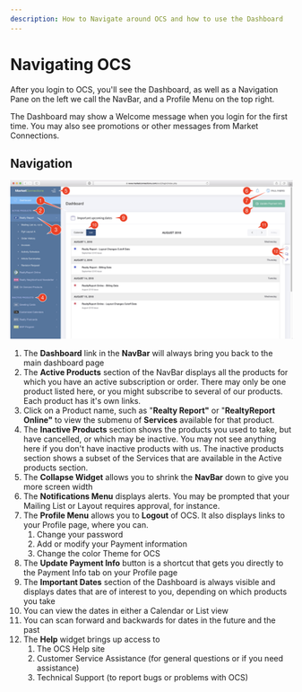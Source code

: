 ```yaml
---
description: How to Navigate around OCS and how to use the Dashboard
---
```


# Navigating OCS

After you login to OCS, you'll see the Dashboard, as well as a Navigation Pane on the left we call the NavBar, and a Profile Menu on the top right.  

The Dashboard may show a Welcome message when you login for the first time. You may also see promotions or other messages from Market Connections.

## Navigation

![](.gitbook/assets/market-connections-ocs3-or-navigation%20%281%29.png)

1. The **Dashboard** link in the **NavBar** will always bring you back to the main dashboard page
2. The **Active Products** section of the NavBar displays all the products for which you have an active subscription or order. There may only be one product listed here, or you might subscribe to several of our products. Each product has it's own links.
3. Click on a Product name, such as "**Realty Report"** or "**RealtyReport Online"** to view the submenu of **Services** available for that product.
4. The **Inactive Products** section shows the products you used to take, but have cancelled, or which may be inactive.  You may not see anything here if you don't have inactive products with us.  The inactive products section shows a subset of the Services that are available in the Active products section.
5. The **Collapse Widget** allows you to shrink the **NavBar** down to give you more screen width
6. The **Notifications Menu** displays alerts. You may be prompted that your Mailing List or Layout requires approval, for instance.
7. The **Profile Menu** allows you to **Logout** of OCS. It also displays links to your Profile page, where you can.
   1. Change your password
   2. Add or modify your Payment information
   3. Change the color Theme for OCS
8. The **Update Payment Info** button is a shortcut that gets you directly to the Payment Info tab on your Profile page
9. The **Important Dates** section of the Dashboard is always visible and displays dates that are of interest to you, depending on which products you take
10. You can view the dates in either a Calendar or List view
11. You can scan forward and backwards for dates in the future and the past
12. The **Help** widget brings up access to 
    1. The OCS Help site
    2. Customer Service Assistance \(for general questions or if you need assistance\)
    3. Technical Support \(to report bugs or problems with OCS\)

